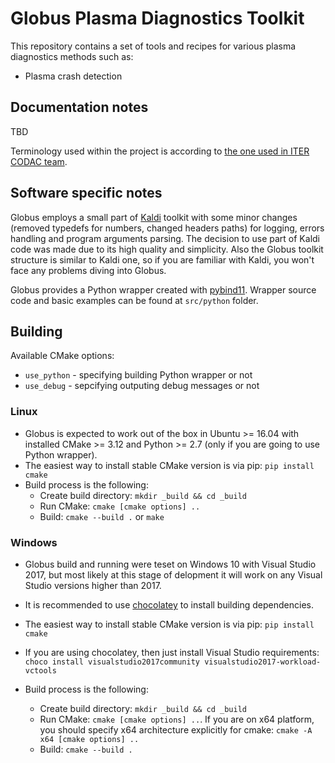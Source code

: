 Globus Plasma Diagnostics Toolkit
=================================

This repository contains a set of tools and recipes for various plasma diagnostics methods such as:
* Plasma crash detection

Documentation notes
-------------------

TBD

Terminology used within the project is according to [the one used in ITER CODAC team](https://static.iter.org/codac/pcdh7/Folder%201/19-ITER_CODAC_Abbreviations_and_Acronyms_2LT73V_v3_0.pdf).

Software specific notes
-----------------------

Globus employs a small part of [Kaldi](https://github.com/kaldi-asr/kaldi) toolkit with some minor
changes (removed typedefs for numbers, changed headers paths) for logging, errors handling and
program arguments parsing. The decision to use part of Kaldi code was made due to its high quality
and simplicity. Also the Globus toolkit structure is similar to Kaldi one, so if you are familiar 
with Kaldi, you won't face any problems diving into Globus.

Globus provides a Python wrapper created with [pybind11](https://github.com/pybind/pybind11). Wrapper
source code and basic examples can be found at `src/python` folder.

Building
--------

Available CMake options:

- `use_python` - specifying building Python wrapper or not
- `use_debug` - sepcifying outputing debug messages or not

### Linux

- Globus is expected to work out of the box in Ubuntu >= 16.04 with installed CMake >= 3.12 and Python >= 2.7
  (only if you are going to use Python wrapper).
- The easiest way to install stable CMake version is via pip: `pip install cmake`
- Build process is the following:
    * Create build directory: `mkdir _build && cd _build`
    * Run CMake: `cmake [cmake options] ..`
    * Build: `cmake --build .` or `make`

### Windows

- Globus build and running were teset on Windows 10 with Visual Studio 2017, but most likely at this stage of
  delopment it will work on any Visual Studio versions higher than 2017.
- It is recommended to use [chocolatey](https://chocolatey.org/) to install building dependencies.
- The easiest way to install stable CMake version is via pip: `pip install cmake`
- If you are using chocolatey, then just install Visual Studio requirements: `choco install visualstudio2017community visualstudio2017-workload-vctools`

- Build process is the following:
    * Create build directory: `mkdir _build && cd _build`
    * Run CMake: `cmake [cmake options] ..`. If you are on x64 platform, you should specify x64 architecture explicitly for cmake: `cmake -A x64 [cmake options] ..`
    * Build: `cmake --build .`